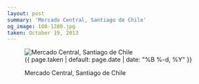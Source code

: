 ```yaml
---
layout: post
summary: 'Mercado Central, Santiago de Chile'
og_image: 108-1280.jpg
taken: October 19, 2013
---
```


<figure class="post" data-src="{{ site.assets_url }}/{{ page.og_image }}">
<img alt="Mercado Central, Santiago de Chile" sizes="(min-width: 700px) 50vw, calc(100vw - 2rem)" src="{{ site.assets_url }}/108-640.jpg" srcset="{{ site.assets_url }}/108-1280.jpg 1280w, {{ site.assets_url }}/108-960.jpg 960w, {{ site.assets_url }}/108-640.jpg 640w, {{ site.assets_url }}/108-320.jpg 320w"/>
<figcaption>
<time>{{ page.taken | default: page.date | date: "%B %-d, %Y" }}</time>
<p>Mercado Central, Santiago de Chile</p>
</figcaption>
</figure>
